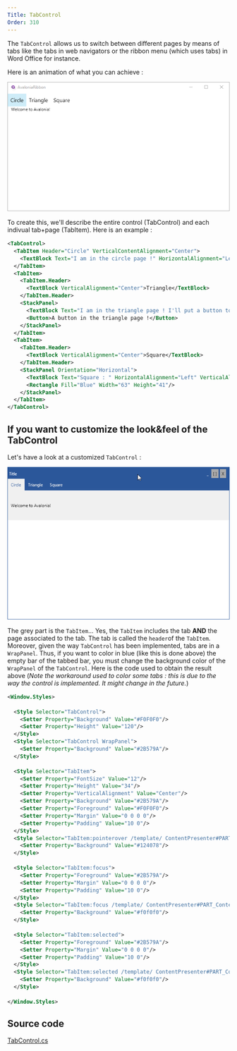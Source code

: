 ```yaml
---
Title: TabControl
Order: 310
---
```

The `TabControl` allows us to switch between different pages by means of tabs like the tabs in web navigators or the ribbon menu (which uses tabs) in Word Office for instance.

Here is an animation of what you can achieve :

![](images/TabControl.gif)

To create this, we'll describe the entire control (TabControl) and each indivual tab+page (TabItem). Here is an example :

```xml
<TabControl>
  <TabItem Header="Circle" VerticalContentAlignment="Center">
    <TextBlock Text="I am in the circle page !" HorizontalAlignment="Left" VerticalAlignment="Center"/>
  </TabItem>
  <TabItem>
    <TabItem.Header>
      <TextBlock VerticalAlignment="Center">Triangle</TextBlock>
    </TabItem.Header>
    <StackPanel>
      <TextBlock Text="I am in the triangle page ! I'll put a button to show you that each page contains what you want." HorizontalAlignment="Left" VerticalAlignment="Center"/>
      <Button>A button in the triangle page !</Button>
    </StackPanel>
  </TabItem>
  <TabItem>
    <TabItem.Header>
      <TextBlock VerticalAlignment="Center">Square</TextBlock>
    </TabItem.Header>
    <StackPanel Orientation="Horizontal">
      <TextBlock Text="Square : " HorizontalAlignment="Left" VerticalAlignment="Center"/>
      <Rectangle Fill="Blue" Width="63" Height="41"/>              
    </StackPanel>
  </TabItem>
</TabControl>
```

## If you want to customize the look&feel of the TabControl

Let's have a look at a customized `TabControl` :

![](images/CustomizedTabControl.gif)

The grey part is the `TabItem`... Yes, the `TabItem` includes the tab **AND** the page associated to the tab. The tab is called the `header`of the `TabItem`.  Moreover, given the way `TabControl` has been implemented, tabs are in a `WrapPanel`. Thus, if you want to color in blue (like this is done above) the empty bar of the tabbed bar, you must change the background color of the `WrapPanel` of the `TabControl`.  Here is the code used to obtain the result above (*Note the workaround used to color some tabs : this is due to the way the control is implemented. It might change in the future.*)

```xml
<Window.Styles>

  <Style Selector="TabControl">
    <Setter Property="Background" Value="#F0F0F0"/>
    <Setter Property="Height" Value="120"/>
  </Style>
  <Style Selector="TabControl WrapPanel">
    <Setter Property="Background" Value="#2B579A"/>
  </Style>

  <Style Selector="TabItem">
    <Setter Property="FontSize" Value="12"/>
    <Setter Property="Height" Value="34"/>
    <Setter Property="VerticalAlignment" Value="Center"/>
    <Setter Property="Background" Value="#2B579A"/>
    <Setter Property="Foreground" Value="#F0F0F0"/>
    <Setter Property="Margin" Value="0 0 0 0"/>
    <Setter Property="Padding" Value="10 0"/>
  </Style>
  <Style Selector="TabItem:pointerover /template/ ContentPresenter#PART_ContentPresenter">
    <Setter Property="Background" Value="#124078"/>
  </Style>

  <Style Selector="TabItem:focus">
    <Setter Property="Foreground" Value="#2B579A"/>
    <Setter Property="Margin" Value="0 0 0 0"/>
    <Setter Property="Padding" Value="10 0"/>
  </Style>
  <Style Selector="TabItem:focus /template/ ContentPresenter#PART_ContentPresenter">
    <Setter Property="Background" Value="#f0f0f0"/>
  </Style>

  <Style Selector="TabItem:selected">
    <Setter Property="Foreground" Value="#2B579A"/>
    <Setter Property="Margin" Value="0 0 0 0"/>
    <Setter Property="Padding" Value="10 0"/>
  </Style>
  <Style Selector="TabItem:selected /template/ ContentPresenter#PART_ContentPresenter">
    <Setter Property="Background" Value="#f0f0f0"/>
  </Style>

</Window.Styles>
```

## Source code
[TabControl.cs](https://github.com/AvaloniaUI/Avalonia/blob/master/src/Avalonia.Controls/TabControl.cs)
